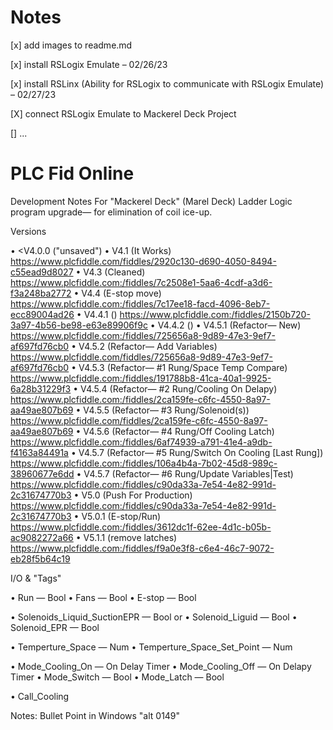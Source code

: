 # Notes

[x] add images to readme.md

[x] install RSLogix Emulate – 02/26/23

[x] install RSLinx (Ability for RSLogix to communicate with RSLogix Emulate) – 02/27/23

[X] connect RSLogix Emulate to Mackerel Deck Project

[] ...

# PLC Fid Online

Development Notes For "Mackerel Deck" (Marel Deck) Ladder Logic program upgrade— for elimination of coil ice-up.

Versions

• <V4.0.0 ("unsaved")
• V4.1 (It Works) https://www.plcfiddle.com/fiddles/2920c130-d690-4050-8494-c55ead9d8027
• V4.3 (Cleaned) https://www.plcfiddle.com:/fiddles/7c2508e1-5aa6-4cdf-a3d6-f3a248ba2772
• V4.4 (E-stop move) https://www.plcfiddle.com:/fiddles/7c17ee18-facd-4096-8eb7-ecc89004ad26
• V4.4.1 () https://www.plcfiddle.com:/fiddles/2150b720-3a97-4b56-be98-e63e89906f9c
• V4.4.2 ()
• V4.5.1 (Refactor— New) https://www.plcfiddle.com:/fiddles/725656a8-9d89-47e3-9ef7-af697fd76cb0
• V4.5.2 (Refactor— Add Variables) https://www.plcfiddle.com/fiddles/725656a8-9d89-47e3-9ef7-af697fd76cb0
• V4.5.3 (Refactor— #1 Rung/Space Temp Compare) https://www.plcfiddle.com:/fiddles/191788b8-41ca-40a1-9925-6a28b31229f3
• V4.5.4 (Refactor— #2 Rung/Cooling On Delapy) https://www.plcfiddle.com:/fiddles/2ca159fe-c6fc-4550-8a97-aa49ae807b69
• V4.5.5 (Refactor— #3 Rung/Solenoid(s)) https://www.plcfiddle.com/fiddles/2ca159fe-c6fc-4550-8a97-aa49ae807b69
• V4.5.6 (Refactor— #4 Rung/Off Cooling Latch) https://www.plcfiddle.com:/fiddles/6af74939-a791-41e4-a9db-f4163a84491a
• V4.5.7 (Refactor— #5 Rung/Switch On Cooling [Last Rung]) https://www.plcfiddle.com:/fiddles/106a4b4a-7b02-45d8-989c-38960677e6dd
• V4.5.7 (Refactor— #6 Rung/Update Variables|Test) https://www.plcfiddle.com:/fiddles/c90da33a-7e54-4e82-991d-2c31674770b3
• V5.0 (Push For Production) https://www.plcfiddle.com:/fiddles/c90da33a-7e54-4e82-991d-2c31674770b3
• V5.0.1 (E-stop/Run) https://www.plcfiddle.com:/fiddles/3612dc1f-62ee-4d1c-b05b-ac9082272a66
• V5.1.1 (remove latches) https://www.plcfiddle.com:/fiddles/f9a0e3f8-c6e4-46c7-9072-eb28f5b64c19

I/O & "Tags"

• Run — Bool
• Fans — Bool
• E-stop — Bool

• Solenoids_Liquid_SuctionEPR — Bool
or
• Solenoid_Liguid — Bool
• Solenoid_EPR — Bool

• Temperture_Space — Num
• Temperture_Space_Set_Point — Num

• Mode_Cooling_On — On Delay Timer
• Mode_Cooling_Off — On Delapy Timer
• Mode_Switch — Bool
• Mode_Latch — Bool

• Call_Cooling

Notes:
Bullet Point in Windows "alt 0149"
